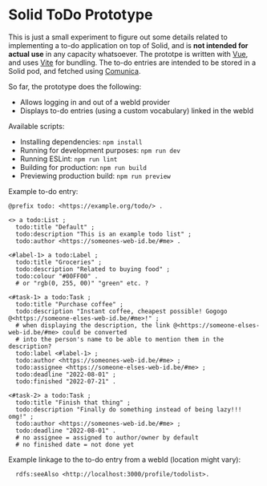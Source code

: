 # Solid ToDo Prototype

This is just a small experiment to figure out some details related to implementing a to-do application on top of Solid, and is **not intended for actual use** in any capacity whatsoever. The prototpe is written with [Vue](https://vuejs.org/), and uses [Vite](https://vitejs.dev/) for bundling. The to-do entries are intended to be stored in a Solid pod, and fetched using [Comunica](https://github.com/comunica/comunica-feature-link-traversal).

So far, the prototype does the following:

* Allows logging in and out of a webId provider
* Displays to-do entries (using a custom vocabulary) linked in the webId

Available scripts:

* Installing dependencies: `npm install`
* Running for development purposes: `npm run dev`
* Running ESLint: `npm run lint`
* Building for production: `npm run build`
* Previewing production build: `npm run preview`

Example to-do entry:
```
@prefix todo: <https://example.org/todo/> .

<> a todo:List ;
  todo:title "Default" ;
  todo:description "This is an example todo list" ;
  todo:author <https://someones-web-id.be/#me> .

<#label-1> a todo:Label ;
  todo:title "Groceries" ;
  todo:description "Related to buying food" ;
  todo:colour "#00FF00" .
  # or "rgb(0, 255, 00)" "green" etc. ?

<#task-1> a todo:Task ;
  todo:title "Purchase coffee" ;
  todo:description "Instant coffee, cheapest possible! Gogogo @<https://someone-elses-web-id.be/#me>!" ;
  # when displaying the description, the link @<https://someone-elses-web-id.be/#me> could be converted
  # into the person's name to be able to mention them in the description?
  todo:label <#label-1> ;
  todo:author <https://someones-web-id.be/#me> ;
  todo:assignee <https://someone-elses-web-id.be/#me> ;
  todo:deadline "2022-08-01" ;
  todo:finished "2022-07-21" .

<#task-2> a todo:Task ;
  todo:title "Finish that thing" ;
  todo:description "Finally do something instead of being lazy!!! omg!" ;
  todo:author <https://someones-web-id.be/#me> ;
  todo:deadline "2022-08-01" .
  # no assignee = assigned to author/owner by default
  # no finished date = not done yet
```

Example linkage to the to-do entry from a webId (location might vary):
```
  rdfs:seeAlso <http://localhost:3000/profile/todolist>.
```
